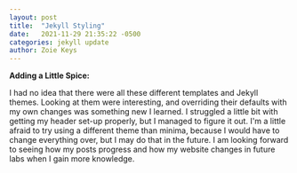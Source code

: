 ```yaml
---
layout: post
title:  "Jekyll Styling"
date:   2021-11-29 21:35:22 -0500
categories: jekyll update
author: Zoie Keys
---
```


**Adding a Little Spice:**

I had no idea that there were all these different templates and Jekyll themes. Looking at them were interesting, and overriding their defaults with my own changes was something new I learned. I struggled a little bit with getting my header set-up properly, but I managed to figure it out. I'm a little afraid to try using a different theme than minima, because I would have to change everything over, but I may do that in the future. I am looking forward to seeing how my posts progress and how my website changes in future labs when I gain more knowledge.
